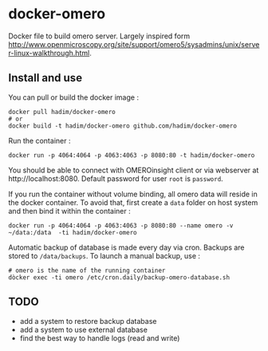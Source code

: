 # docker-omero

Docker file to build omero server. Largely inspired form http://www.openmicroscopy.org/site/support/omero5/sysadmins/unix/server-linux-walkthrough.html.

## Install and use

You can pull or build the docker image :

```
docker pull hadim/docker-omero
# or
docker build -t hadim/docker-omero github.com/hadim/docker-omero
```

Run the container :

```
docker run -p 4064:4064 -p 4063:4063 -p 8080:80 -t hadim/docker-omero
```

You should be able to connect with OMEROinsight client or via webserver at http://localhost:8080. Default password for user `root` is `password`.

If you run the container without volume binding, all omero data will reside in the docker container. To avoid that, first create a `data` folder on host system and then bind it within the container :

```
docker run -p 4064:4064 -p 4063:4063 -p 8080:80 --name omero -v ~/data:/data  -ti hadim/docker-omero
```

Automatic backup of database is made every day via cron. Backups are stored to `/data/backups`. To launch a manual backup, use :

```
# omero is the name of the running container
dòcker exec -ti omero /etc/cron.daily/backup-omero-database.sh
```

## TODO

- add a system to restore backup database
- add a system to use external database
- find the best way to handle logs (read and write)
